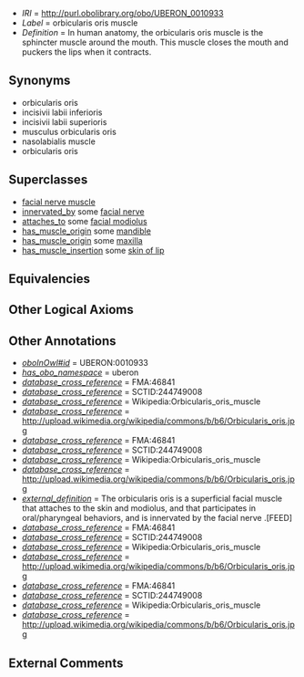  * *IRI* = http://purl.obolibrary.org/obo/UBERON_0010933
 * *Label* = orbicularis oris muscle
 * *Definition* = In human anatomy, the orbicularis oris muscle is the sphincter muscle around the mouth. This muscle closes the mouth and puckers the lips when it contracts.

## Synonyms

 * orbicularis oris
 * incisivii labii inferioris
 * incisivii labii superioris
 * musculus orbicularis oris
 * nasolabialis muscle
 * orbicularis oris

## Superclasses

 * [facial nerve muscle](../../UBERON/77/UBERON_0001577.md)
 * [innervated_by](../../RO/05/RO_0002005.md) some [facial nerve](../../UBERON/47/UBERON_0001647.md)
 * [attaches_to](../../RO/71/RO_0002371.md) some [facial modiolus](../../UBERON/86/UBERON_0011386.md)
 * [has_muscle_origin](../../RO/72/RO_0002372.md) some [mandible](../../UBERON/84/UBERON_0001684.md)
 * [has_muscle_origin](../../RO/72/RO_0002372.md) some [maxilla](../../UBERON/97/UBERON_0002397.md)
 * [has_muscle_insertion](../../RO/73/RO_0002373.md) some [skin of lip](../../UBERON/58/UBERON_0001458.md)

## Equivalencies


## Other Logical Axioms


## Other Annotations

 * *[oboInOwl#id](../../id/oboInOwl#id.md)* = UBERON:0010933
 * *[has_obo_namespace](../../ce/oboInOwl#hasOBONamespace.md)* = uberon
 * *[database_cross_reference](../../ef/oboInOwl#hasDbXref.md)* = FMA:46841
 * *[database_cross_reference](../../ef/oboInOwl#hasDbXref.md)* = SCTID:244749008
 * *[database_cross_reference](../../ef/oboInOwl#hasDbXref.md)* = Wikipedia:Orbicularis_oris_muscle
 * *[database_cross_reference](../../ef/oboInOwl#hasDbXref.md)* = http://upload.wikimedia.org/wikipedia/commons/b/b6/Orbicularis_oris.jpg
 * *[database_cross_reference](../../ef/oboInOwl#hasDbXref.md)* = FMA:46841
 * *[database_cross_reference](../../ef/oboInOwl#hasDbXref.md)* = SCTID:244749008
 * *[database_cross_reference](../../ef/oboInOwl#hasDbXref.md)* = Wikipedia:Orbicularis_oris_muscle
 * *[database_cross_reference](../../ef/oboInOwl#hasDbXref.md)* = http://upload.wikimedia.org/wikipedia/commons/b/b6/Orbicularis_oris.jpg
 * *[external_definition](../../UBPROP/01/UBPROP_0000001.md)* = The orbicularis oris is a superficial facial muscle that attaches to the skin and modiolus, and that participates in oral/pharyngeal behaviors, and is innervated by the facial nerve .[FEED]
 * *[database_cross_reference](../../ef/oboInOwl#hasDbXref.md)* = FMA:46841
 * *[database_cross_reference](../../ef/oboInOwl#hasDbXref.md)* = SCTID:244749008
 * *[database_cross_reference](../../ef/oboInOwl#hasDbXref.md)* = Wikipedia:Orbicularis_oris_muscle
 * *[database_cross_reference](../../ef/oboInOwl#hasDbXref.md)* = http://upload.wikimedia.org/wikipedia/commons/b/b6/Orbicularis_oris.jpg
 * *[database_cross_reference](../../ef/oboInOwl#hasDbXref.md)* = FMA:46841
 * *[database_cross_reference](../../ef/oboInOwl#hasDbXref.md)* = SCTID:244749008
 * *[database_cross_reference](../../ef/oboInOwl#hasDbXref.md)* = Wikipedia:Orbicularis_oris_muscle
 * *[database_cross_reference](../../ef/oboInOwl#hasDbXref.md)* = http://upload.wikimedia.org/wikipedia/commons/b/b6/Orbicularis_oris.jpg

## External Comments

